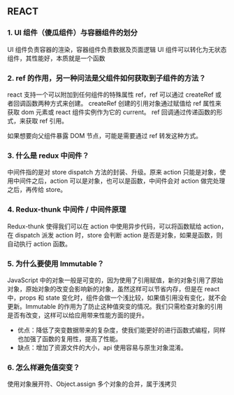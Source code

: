 ## REACT

### 1. UI 组件（傻瓜组件）与容器组件的划分

UI 组件负责容器的渲染，容器组件负责数据及页面逻辑
UI 组件可以转化为无状态组件，其性能好，本质就是一个函数

### 2. ref 的作用，另一种问法是父组件如何获取到子组件的方法？

react 支持一个可以附加到任何组件的特殊属性 ref，ref 可以通过 createRef 或者回调函数两种方式来创建。
createRef 创建的引用对象通过赋值给 ref 属性来获取 dom 元素或 react 组件实例作为它的 current。
ref 回调通过传递函数的形式，来获取 ref 引用。

如果想要向父组件暴露 DOM 节点，可能是需要通过 ref 转发这种方式。

### 3. 什么是 redux 中间件？

中间件指的是对 store dispatch 方法的封装、升级。原来 action 只能是对象，使用中间件之后，action 可以是对象，也可以是函数，中间件会对 action 做完处理之后，再传给 store。

### 4. Redux-thunk 中间件 / 中间件原理

Redux-thunk 使得我们可以在 action 中使用异步代码，可以将函数赋给 action，在 dispatch 派发 action 时，store 会判断 action 是否是对象，如果是函数，则自动执行 action 函数。

### 5. 为什么要使用 Immutable？

JavaScript 中的对象一般是可变的，因为使用了引用赋值，新的对象引用了原始对象，原始对象的改变会影响新的对象，虽然这样可以节省内存，但是在 react 中，props 和 state 变化时，组件会做一个浅比较，如果值引用没有变化，就不会更新。Immutable 的作用为了防止这种值突变的情况。我们只需检查对象的引用是否有改变，这样可以给应用带来性能方面的提升。

- 优点：降低了突变数据带来的复杂度，使我们能更好的进行函数式编程，同样也加强了函数的复用性，提高了性能。
- 缺点：增加了资源文件的大小，api 使用容易与原生对象混淆。

### 6. 怎么样避免值突变？

使用对象展开符、Object.assign 多个对象的合并，属于浅拷贝
